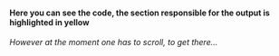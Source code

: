 #### Here you can see the code, the section responsible for the output is highlighted in yellow
*However at the moment one has to scroll, to get there...*
